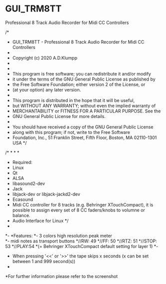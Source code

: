 # GUI_TRM8TT
Professional 8 Track Audio Recorder for Midi CC Controllers


/*
 * GUI_TRM8TT - Professional 8 Track Audio Recorder for Midi CC Controllers
 *
 * Copyright (c) 2020 A.D.Klumpp
 *
 *
 *  This program is free software; you can redistribute it and/or modify
 *  it under the terms of the GNU General Public License as published by
 *  the Free Software Foundation; either version 2 of the License, or
 *  (at your option) any later version.
 *
 *  This program is distributed in the hope that it will be useful,
 *  but WITHOUT ANY WARRANTY; without even the implied warranty of
 *  MERCHANTABILITY or FITNESS FOR A PARTICULAR PURPOSE.  See the
 *  GNU General Public License for more details.
 *
 *  You should have received a copy of the GNU General Public License
 *  along with this program; if not, write to the Free Software
 *  Foundation, Inc., 51 Franklin Street, Fifth Floor, Boston, MA  02110-1301  USA
 */
 
/* 
* 
* 
* 

* Required:
* Linux
* Qt 
* ALSA
* libasound2-dev
* Jack
* libjack-dev or libjack-jackd2-dev
* Ecasound 
* Midi CC controller for 8 tracks (e.g. Behringer XTouchCompact), it is possible to assign every set of 8 CC faders/knobs to  volumne or balance.
* Audio Interface for Linux 
*/
*
*-
*Features:
*- 3 colors high resolution peak meter  
*- midi notes as transport buttons 
*//RW: 49
*//FF: 50
*//RTZ: 51
*//STOP: 53
*//PLAY:54
*(= Behringer XTouchCompact default setting for layer 1)
*-
* When pressing '<<' or '>>' the tape skips x seconds (x can be set between 1 and 999 second(s))
*
*For further information please refer to the screenshot










